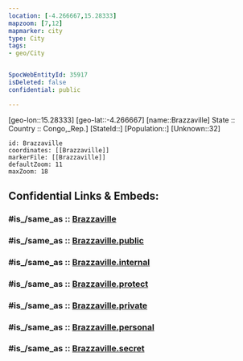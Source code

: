 ```yaml
---
location: [-4.266667,15.28333] 
mapzoom: [7,12] 
mapmarker: city 
type: City
tags:
- geo/City


SpocWebEntityId: 35917
isDeleted: false
confidential: public

---
```

[geo-lon::15.28333] 
[geo-lat::-4.266667] 
[name::Brazzaville] 
State ::  
Country :: Congo,_Rep.] 
[StateId::] 
[Population::] 
[Unknown::32] 


```leaflet
id: Brazzaville
coordinates: [[Brazzaville]] 
markerFile: [[Brazzaville]] 
defaultZoom: 11 
maxZoom: 18
```


## Confidential Links & Embeds: 

### #is_/same_as :: [Brazzaville](/_Standards/Earth/Continent/Africa/Africa~Central/Congo~Brazzaville/departments~Congo~Brazzaville/Brazzaville/City/Brazzaville.md) 

### #is_/same_as :: [Brazzaville.public](/_public/Earth/Continent/Africa/Africa~Central/Congo~Brazzaville/departments~Congo~Brazzaville/Brazzaville/City/Brazzaville.public.md) 

### #is_/same_as :: [Brazzaville.internal](/_internal/Earth/Continent/Africa/Africa~Central/Congo~Brazzaville/departments~Congo~Brazzaville/Brazzaville/City/Brazzaville.internal.md) 

### #is_/same_as :: [Brazzaville.protect](/_protect/Earth/Continent/Africa/Africa~Central/Congo~Brazzaville/departments~Congo~Brazzaville/Brazzaville/City/Brazzaville.protect.md) 

### #is_/same_as :: [Brazzaville.private](/_private/Earth/Continent/Africa/Africa~Central/Congo~Brazzaville/departments~Congo~Brazzaville/Brazzaville/City/Brazzaville.private.md) 

### #is_/same_as :: [Brazzaville.personal](/_personal/Earth/Continent/Africa/Africa~Central/Congo~Brazzaville/departments~Congo~Brazzaville/Brazzaville/City/Brazzaville.personal.md) 

### #is_/same_as :: [Brazzaville.secret](/_secret/Earth/Continent/Africa/Africa~Central/Congo~Brazzaville/departments~Congo~Brazzaville/Brazzaville/City/Brazzaville.secret.md)

